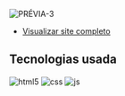 
![PRÉVIA-3](https://github.com/camilyolivei/siteandroidd/assets/120147200/f51506c7-fda7-42e4-a055-88d5c6a89f4b)

- [Visualizar site completo](https://camilyolivei.github.io/siteandroidd/)<br/>

## Tecnologias usada

<div style="display: inline_block">
  <img align="center" alt="html5" src="https://img.shields.io/badge/HTML5-E34F26?style=for-the-badge&logo=html5&logoColor=white" />
  <img align="center" alt="css" src="https://img.shields.io/badge/CSS3-1572B6?style=for-the-badge&logo=css3&logoColor=white" />
  <img align="center" alt="js" src="https://img.shields.io/badge/JavaScript-F7DF1E?style=for-the-badge&logo=javascript&logoColor=black" />

</div><br/>
